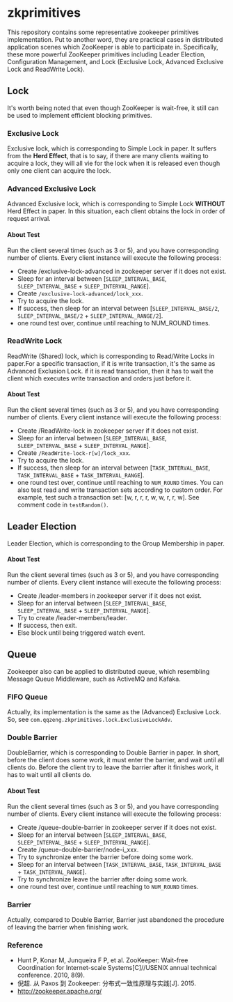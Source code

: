 # zkprimitives
This repository contains some representative zookeeper primitives implementation. Put to another word, 
they are practical cases in distributed application scenes which ZooKeeper is able to participate in.
Specifically, these more powerful ZooKeeper primitives including Leader Election, Configuration Management, and Lock (Exclusive Lock, Advanced Exclusive Lock and ReadWrite Lock).

## Lock
It's worth being noted that even though ZooKeeper is wait-free, it still can be used to implement efficient blocking primitives. 

### Exclusive Lock
Exclusive lock, which is corresponding to Simple Lock in paper. It suffers from the **Herd Effect**, that is to say, if there are many clients waiting to acquire a lock, they will all vie for the lock when it is released even though only one client can acquire the lock.

### Advanced Exclusive Lock
Advanced Exclusive lock, which is corresponding to Simple Lock **WITHOUT** Herd Effect in paper.
In this situation, each client obtains the lock in order of request arrival.

#### About Test
Run the client several times (such as 3 or 5), and you have corresponding number of clients. Every client instance will execute the following process:
- Create /exclusive-lock-advanced in zookeeper server if it does not exist.
- Sleep for an interval between [`SLEEP_INTERVAL_BASE`, `SLEEP_INTERVAL_BASE` + `SLEEP_INTERVAL_RANGE`].
- Create `/exclusive-lock-advanced/lock_xxx`.
- Try to acquire the lock.
- If success, then sleep for an interval between [`SLEEP_INTERVAL_BASE/2`, `SLEEP_INTERVAL_BASE/2` + `SLEEP_INTERVAL_RANGE/2`].
- one round test over, continue until reaching to NUM_ROUND times.

### ReadWrite Lock
ReadWrite (Shared) lock, which is corresponding to Read/Write Locks in paper.For a specific transaction, if it is write transaction, it's the same as Advanced Exclusion Lock. if it is read transaction, then it has to wait the client which executes write transaction and orders just before it.

#### About Test
Run the client several times (such as 3 or 5), and you have corresponding number of clients. Every client instance will execute the following process:
- Create /ReadWrite-lock in zookeeper server if it does not exist.
- Sleep for an interval between [`SLEEP_INTERVAL_BASE`, `SLEEP_INTERVAL_BASE` + `SLEEP_INTERVAL_RANGE`].
- Create `/ReadWrite-lock-r[w]/lock_xxx`.
- Try to acquire the lock.
- If success, then sleep for an interval between [`TASK_INTERVAL_BASE`, `TASK_INTERVAL_BASE` + `TASK_INTERVAL_RANGE`].
- one round test over, continue until reaching to `NUM_ROUND` times.
You can also test read and write transaction sets according to custom order. For example, test such a transaction set: [w, r, r, r, w, w, r, r, w]. See comment code in `testRandom()`.

## Leader Election
Leader Election, which is corresponding to the Group Membership in paper.

#### About Test
Run the client several times (such as 3 or 5), and you have corresponding number of clients. Every client instance will execute the following process:
- Create /leader-members in zookeeper server if it does not exist.
- Sleep for an interval between [`SLEEP_INTERVAL_BASE`, `SLEEP_INTERVAL_BASE` + `SLEEP_INTERVAL_RANGE`].
- Try to create /leader-members/leader.
- If success, then exit.
- Else block until being triggered watch event.

## Queue
Zookeeper also can be applied to distributed queue, which resembling Message Queue Middleware, such as ActiveMQ and Kafaka.

### FIFO Queue
Actually, its implementation is the same as the (Advanced) Exclusive Lock. So, see `com.qqzeng.zkprimitives.lock.ExclusiveLockAdv`.

### Double Barrier
DoubleBarrier, which is corresponding to Double Barrier in paper. In short, before the client does some work, it must enter the barrier, and wait until all clients do. Before the client try to leave the barrier after it finishes work, it has to wait until all clients do.

#### About Test
Run the client several times (such as 3 or 5), and you have corresponding number of clients. Every client instance will execute the following process:
- Create /queue-double-barrier in zookeeper server if it does not exist.
- Sleep for an interval between [`SLEEP_INTERVAL_BASE`, `SLEEP_INTERVAL_BASE` + `SLEEP_INTERVAL_RANGE`].
- Create /queue-double-barrier/node-i_xxx.
- Try to synchronize enter the barrier before doing some work.
- Sleep for an interval between [`TASK_INTERVAL_BASE`, `TASK_INTERVAL_BASE` + `TASK_INTERVAL_RANGE`].
- Try to synchronize leave the barrier after doing some work.
- one round test over, continue until reaching to `NUM_ROUND` times.

### Barrier
Actually, compared to Double Barrier, Barrier just abandoned the procedure of leaving the barrier when finishing work.

### Reference
- Hunt P, Konar M, Junqueira F P, et al. ZooKeeper: Wait-free Coordination for Internet-scale Systems[C]//USENIX annual technical conference. 2010, 8(9).
- 倪超. 从 Paxos 到 Zookeeper: 分布式一致性原理与实践[J]. 2015.
- http://zookeeper.apache.org/